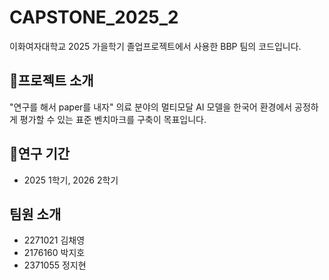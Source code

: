 # CAPSTONE_2025_2
이화여자대학교 2025 가을학기 졸업프로젝트에서 사용한 BBP 팀의 코드입니다.

## 📜프로젝트 소개
"연구를 해서 paper를 내자"
의료 분야의 멀티모달 AI 모델을 한국어 환경에서 공정하게 평가할 수 있는 표준 벤치마크를 구축이 목표입니다.

## 📖연구 기간
- 2025 1학기, 2026 2학기

## 팀원 소개
- 2271021 김채영
- 2176160 박지호
- 2371055 정지현

